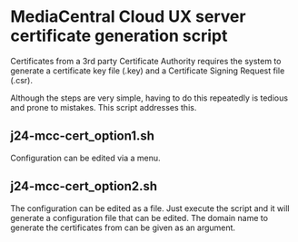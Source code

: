 # MediaCentral Cloud UX server certificate generation script

Certificates from a 3rd party Certificate Authority requires the system to generate a certificate key file (.key) and a Certificate Signing Request file (.csr).

Although the steps are very simple, having to do this repeatedly is tedious and prone to mistakes. This script addresses this.

## j24-mcc-cert_option1.sh

Configuration can be edited via a menu.

## j24-mcc-cert_option2.sh

The configuration can be edited as a file. Just execute the script and it will generate a configuration file that can be edited. The domain name to generate the certificates from can be given as an argument.